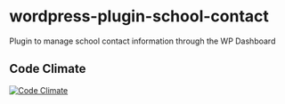 # wordpress-plugin-school-contact
Plugin to manage school contact information through the WP Dashboard

## Code Climate
[![Code Climate](https://codeclimate.com/github/wrdsb/wordpress-plugin-school-contact/badges/gpa.svg)](https://codeclimate.com/github/wrdsb/wordpress-plugin-school-contact)
